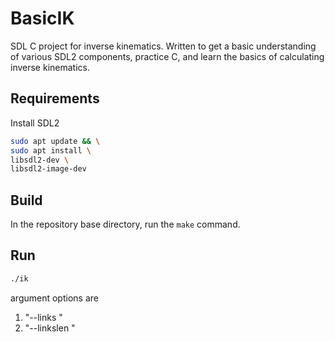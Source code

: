 # BasicIK
SDL C project for inverse kinematics.
Written to get a basic understanding of various SDL2 components, practice C, and learn the basics of calculating inverse kinematics.
## Requirements
Install SDL2  
```bash
sudo apt update && \
sudo apt install \
libsdl2-dev \
libsdl2-image-dev
```
## Build
In the repository base directory, run the `make` command.

## Run
```bash
./ik
```
argument options are
1. "--links <number of links>"
2. "--linkslen <pixel length of links>"
